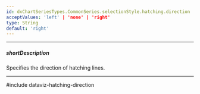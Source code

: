 ```yaml
---
id: dxChartSeriesTypes.CommonSeries.selectionStyle.hatching.direction
acceptValues: 'left' | 'none' | 'right'
type: String
default: 'right'
---
```

---
##### shortDescription
Specifies the direction of hatching lines.

---
#include dataviz-hatching-direction
